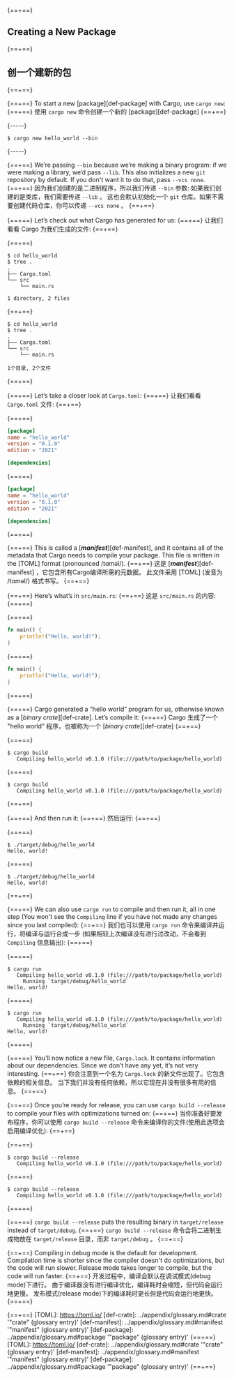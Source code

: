 {==+==}
## Creating a New Package
{==+==}
## 创一个建新的包
{==+==}

{==+==}
To start a new [package][def-package] with Cargo, use `cargo new`:
{==+==}
使用 `cargo new` 命令创建一个新的 [package][def-package]
{==+==}

{-----}
```console
$ cargo new hello_world --bin
```
{-----}

{==+==}
We’re passing `--bin` because we’re making a binary program: if we
were making a library, we’d pass `--lib`. This also initializes a new `git`
repository by default. If you don't want it to do that, pass `--vcs none`.
{==+==}
因为我们创建的是二进制程序，所以我们传递 `--bin` 参数: 
如果我们创建的是类库，我们需要传递 `--lib` 。
这也会默认初始化一个 `git` 仓库。如果不需要创建代码仓库，你可以传递 `--vcs none` 。
{==+==}

{==+==}
Let’s check out what Cargo has generated for us:
{==+==}
让我们看看 Cargo 为我们生成的文件:
{==+==}

{==+==}
```console
$ cd hello_world
$ tree .
.
├── Cargo.toml
└── src
    └── main.rs

1 directory, 2 files
```
{==+==}
```console
$ cd hello_world
$ tree .
.
├── Cargo.toml
└── src
    └── main.rs

1个目录, 2个文件
```
{==+==}

{==+==}
Let’s take a closer look at `Cargo.toml`:
{==+==}
让我们看看 `Cargo.toml` 文件:
{==+==}

{==+==}
```toml
[package]
name = "hello_world"
version = "0.1.0"
edition = "2021"

[dependencies]

```
{==+==}
```toml
[package]
name = "hello_world"
version = "0.1.0"
edition = "2021"

[dependencies]

```
{==+==}

{==+==}
This is called a [***manifest***][def-manifest], and it contains all of the
metadata that Cargo needs to compile your package. This file is written in the
[TOML] format (pronounced /tɑməl/).
{==+==}
这是 [***manifest***][def-manifest] ，它包含所有Cargo编译所需的元数据。
此文件采用 [TOML] (发音为 /tɑməl/) 格式书写。
{==+==}

{==+==}
Here’s what’s in `src/main.rs`:
{==+==}
这是 `src/main.rs` 的内容:
{==+==}

{==+==}
```rust
fn main() {
    println!("Hello, world!");
}
```
{==+==}
```rust
fn main() {
    println!("Hello, world!");
}
```
{==+==}

{==+==}
Cargo generated a “hello world” program for us, otherwise known as a
[*binary crate*][def-crate]. Let’s compile it:
{==+==}
Cargo 生成了一个 "hello world" 程序，也被称为一个 [*binary crate*][def-crate]
{==+==}

{==+==}
```console
$ cargo build
   Compiling hello_world v0.1.0 (file:///path/to/package/hello_world)
```
{==+==}
```console
$ cargo build
   Compiling hello_world v0.1.0 (file:///path/to/package/hello_world)
```
{==+==}

{==+==}
And then run it:
{==+==}
然后运行:
{==+==}

{==+==}
```console
$ ./target/debug/hello_world
Hello, world!
```
{==+==}
```console
$ ./target/debug/hello_world
Hello, world!
```
{==+==}

{==+==}
We can also use `cargo run` to compile and then run it, all in one step (You
won't see the `Compiling` line if you have not made any changes since you last
compiled):
{==+==}
我们也可以使用 `cargo run` 命令来编译并运行，将编译与运行合成一步
(如果相较上次编译没有进行过改动，不会看到 `Compiling` 信息输出):
{==+==}

{==+==}
```console
$ cargo run
   Compiling hello_world v0.1.0 (file:///path/to/package/hello_world)
     Running `target/debug/hello_world`
Hello, world!
```
{==+==}
```console
$ cargo run
   Compiling hello_world v0.1.0 (file:///path/to/package/hello_world)
     Running `target/debug/hello_world`
Hello, world!
```
{==+==}

{==+==}
You’ll now notice a new file, `Cargo.lock`. It contains information about our
dependencies. Since we don’t have any yet, it’s not very interesting.
{==+==}
你会注意到一个名为 `Cargo.lock` 的新文件出现了。它包含依赖的相关信息。
当下我们并没有任何依赖，所以它现在并没有很多有用的信息。
{==+==}

{==+==}
Once you’re ready for release, you can use `cargo build --release` to compile
your files with optimizations turned on:
{==+==}
当你准备好要发布程序，你可以使用 `cargo build --release` 命令来编译你的文件(使用此选项会启用编译优化):
{==+==}

{==+==}
```console
$ cargo build --release
   Compiling hello_world v0.1.0 (file:///path/to/package/hello_world)
```
{==+==}
```console
$ cargo build --release
   Compiling hello_world v0.1.0 (file:///path/to/package/hello_world)
```
{==+==}

{==+==}
`cargo build --release` puts the resulting binary in `target/release` instead of
`target/debug`.
{==+==}
`cargo build --release` 命令会将二进制生成物放在 `target/release` 目录，而非 `target/debug` 。
{==+==}

{==+==}
Compiling in debug mode is the default for development. Compilation time is
shorter since the compiler doesn't do optimizations, but the code will run
slower. Release mode takes longer to compile, but the code will run faster.
{==+==}
开发过程中，编译会默认在调试模式(debug mode)下进行。
由于编译器没有进行编译优化，编译耗时会缩短，但代码会运行地更慢。
发布模式(release mode)下的编译耗时更长但是代码会运行地更快。
{==+==}

{==+==}
[TOML]: https://toml.io/
[def-crate]:     ../appendix/glossary.md#crate     '"crate" (glossary entry)'
[def-manifest]:  ../appendix/glossary.md#manifest  '"manifest" (glossary entry)'
[def-package]:   ../appendix/glossary.md#package   '"package" (glossary entry)'
{==+==}
[TOML]: https://toml.io/
[def-crate]:     ../appendix/glossary.md#crate     '"crate" (glossary entry)'
[def-manifest]:  ../appendix/glossary.md#manifest  '"manifest" (glossary entry)'
[def-package]:   ../appendix/glossary.md#package   '"package" (glossary entry)'
{==+==}

